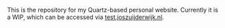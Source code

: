 This is the repository for my Quartz-based personal website.
Currently it is a WIP, which can be accessed via [test.joszuijderwijk.nl](https://test.joszuijderwijk.nl).